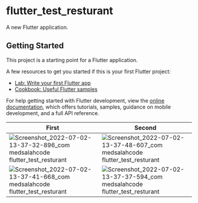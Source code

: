 # flutter_test_resturant

A new Flutter application.

## Getting Started

This project is a starting point for a Flutter application.

A few resources to get you started if this is your first Flutter project:

- [Lab: Write your first Flutter app](https://docs.flutter.dev/get-started/codelab)
- [Cookbook: Useful Flutter samples](https://docs.flutter.dev/cookbook)

For help getting started with Flutter development, view the
[online documentation](https://docs.flutter.dev/), which offers tutorials,
samples, guidance on mobile development, and a full API reference.


|First                    |Second                   |
|-------------------------|-------------------------|
|![Screenshot_2022-07-02-13-37-32-896_com medsalahcode flutter_test_resturant](https://user-images.githubusercontent.com/67063037/177001823-e6140478-23c8-40a1-9659-8e0a3bf192f8.jpg)|![Screenshot_2022-07-02-13-37-48-607_com medsalahcode flutter_test_resturant](https://user-images.githubusercontent.com/67063037/177001820-4f41580b-87d1-4eca-876f-f9e2e1c998e7.jpg) |
|![Screenshot_2022-07-02-13-37-41-668_com medsalahcode flutter_test_resturant](https://user-images.githubusercontent.com/67063037/177001829-6283019a-df4f-4e5a-ab3f-ee45c9b5774f.jpg) |![Screenshot_2022-07-02-13-37-37-594_com medsalahcode flutter_test_resturant](https://user-images.githubusercontent.com/67063037/177001827-c0e32a27-c58d-4516-8e34-a85cb74ccf09.jpg) |
